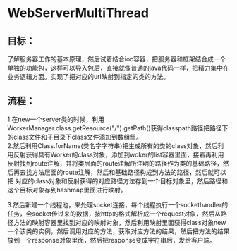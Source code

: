 # WebServerMultiThread

## 目标：
了解服务器工作的基本原理，然后试着结合ioc容器，把服务器和框架结合成一个单独的功能包，这样可以导入包后，直接就像普通的java代码一样，把精力集中在业务逻辑方面。实现了把对应的url映射到指定的类的方法。

## 流程：
1.在new一个server类的时候，利用WorkerManager.class.getResource("/").getPath()获得classpath路径把路径下的class文件和子目录下class文件添加到数组里。  
2.然后利用Class.forName(类名字字符串)把生成所有的类的class对象，然后利用反射获得具有Worker的class对象，添加到woker的list容器里面，接着再利用反射找到route注解，并将类层面的route注解所注明的路径作为类的基础路径，然后再去找方法层面的route注解，然后和基础路径构成到方法的路径，然后就可以把 对应的class对象和反射获得的对应路径方法存到一个目标对象里，然后路径和这个目标对象存到hashmap里面进行映射。

3.然后新建一个线程池，来处理socket连接，每个线程执行一个sockethandler的任务，会socket传过来的数据，按http的格式解析成一个request对象，然后从路径方法的映射容器里找到对应的映射对象，然后利用映射里面获得class对象new一个该类的实例，然后调用对应的方法，获取对应方法的结果，然后把方法的结果放到一个response对象里面，然后把response变成字符串后，发给客户端。